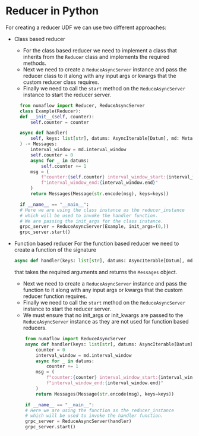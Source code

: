 # Reducer in Python

For creating a reducer UDF we can use two different approaches:
- Class based reducer
  - For the class based reducer we need to implement a class that inherits from the `Reducer` class and implements the required methods.
  - Next we need to create a `ReduceAsyncServer` instance and pass the reducer class to it along with any input args or 
  kwargs that the custom reducer class requires.
  - Finally we need to call the `start` method on the `ReduceAsyncServer` instance to start the reducer server.
  ```python
    from numaflow import Reducer, ReduceAsyncServer
    class Example(Reducer):
    def __init__(self, counter):
        self.counter = counter

    async def handler(
        self, keys: list[str], datums: AsyncIterable[Datum], md: Metadata
    ) -> Messages:
        interval_window = md.interval_window
        self.counter = 0
        async for _ in datums:
            self.counter += 1
        msg = (
            f"counter:{self.counter} interval_window_start:{interval_window.start} "
            f"interval_window_end:{interval_window.end}"
        )
        return Messages(Message(str.encode(msg), keys=keys))

    if __name__ == "__main__":
    # Here we are using the class instance as the reducer_instance
    # which will be used to invoke the handler function.
    # We are passing the init_args for the class instance.
    grpc_server = ReduceAsyncServer(Example, init_args=(0,))
    grpc_server.start()
  ``` 

- Function based reducer
    For the function based reducer we need to create a function of the signature
    ```python
    async def handler(keys: list[str], datums: AsyncIterable[Datum], md: Metadata) -> Messages:
    ```
    that takes the required arguments and returns the `Messages` object.
    - Next we need to create a `ReduceAsyncServer` instance and pass the function to it along with any input args or kwargs that the custom reducer function requires.
    - Finally we need to call the `start` method on the `ReduceAsyncServer` instance to start the reducer server.
    - We must ensure that no init_args or init_kwargs are passed to the `ReduceAsyncServer` instance as they are not used for function based reducers.
    ```python
        from numaflow import ReduceAsyncServer
        async def handler(keys: list[str], datums: AsyncIterable[Datum], md: Metadata) -> Messages:
            counter = 0
            interval_window = md.interval_window
            async for _ in datums:
                counter += 1
            msg = (
                f"counter:{counter} interval_window_start:{interval_window.start} "
                f"interval_window_end:{interval_window.end}"
            )
            return Messages(Message(str.encode(msg), keys=keys))
    
        if __name__ == "__main__":
        # Here we are using the function as the reducer_instance
        # which will be used to invoke the handler function.
        grpc_server = ReduceAsyncServer(handler)
        grpc_server.start()
    ```


